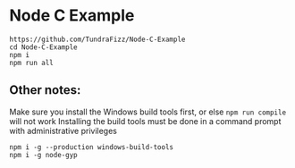 # Node C Example

```
https://github.com/TundraFizz/Node-C-Example
cd Node-C-Example
npm i
npm run all
```

## Other notes:

Make sure you install the Windows build tools first, or else `npm run compile` will not work
Installing the build tools must be done in a command prompt with administrative privileges

```
npm i -g --production windows-build-tools
npm i -g node-gyp
```
